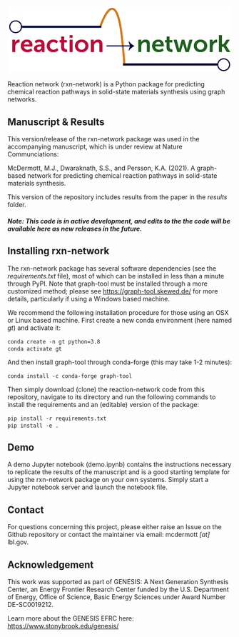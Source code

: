 <img alt="Reaction Network" src="images/logo.png" width="600">

Reaction network (rxn-network) is a Python package for predicting chemical reaction pathways in solid-state materials synthesis using graph networks.

## Manuscript & Results
This version/release of the rxn-network package was used in the accompanying manuscript, which is under review at Nature Communciations:

McDermott, M.J., Dwaraknath, S.S., and Persson, K.A. (2021). A graph-based network for predicting chemical reaction pathways in solid-state materials synthesis.

This version of the repository includes results from the paper in the _results_ folder.

##### Note: This code is in active development, and edits to the the code will be available here as new releases in the future.

## Installing rxn-network

The rxn-network package has several software dependencies (see the *requirements.txt* file), most of which can be installed in less than a minute through PyPI. Note that graph-tool must be installed through a more customized method; please see https://graph-tool.skewed.de/ for more details, particularly if using a Windows based machine. 

We recommend the following installation procedure for those using an OSX or Linux based machine. First create a new conda environment (here named *gt*) and activate it:

    conda create -n gt python=3.8
    conda activate gt

And then install graph-tool through conda-forge (this may take 1-2 minutes):

    conda install -c conda-forge graph-tool

Then simply download (clone) the reaction-network code from this repository, navigate to its directory and run the following commands to install the requirements and an (editable) version of the package:

    pip install -r requirements.txt
    pip install -e .

## Demo
A demo Jupyter notebook (demo.ipynb) contains the instructions necessary to replicate the results of the manuscript and is a good starting template for using the rxn-network package on your own systems. Simply start a Jupyter notebook server and launch the notebook file.

## Contact
For questions concerning this project, please either raise an Issue on the Github repository or contact the maintainer via email: mcdermott *[at]* lbl.gov.

## Acknowledgement

This work was supported as part of GENESIS: A Next Generation Synthesis Center, an 
Energy Frontier Research Center funded by the U.S. Department of Energy, Office of Science, Basic Energy Sciences under Award Number DE-SC0019212.

Learn more about the GENESIS EFRC here: https://www.stonybrook.edu/genesis/
